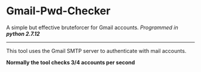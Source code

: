 # Gmail-Pwd-Checker
A simple but effective bruteforcer for Gmail accounts.
<i>Programmed in <b>python 2.7.12</b></i>
<hr>
This tool uses the Gmail SMTP server to authenticate with mail accounts.

<b>Normally the tool checks 3/4 accounts per second</b>
